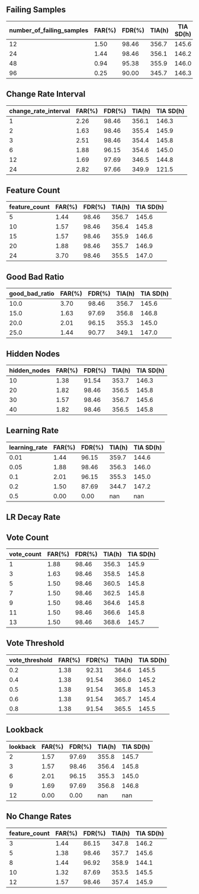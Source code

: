 ## Failing Samples

|number_of_failing_samples|FAR(%)|FDR(%)|TIA(h)|TIA SD(h)|
|-------------|------|------|------|---------|
|12|1.50|98.46|356.7|145.6|
|24|1.44|98.46|356.1|146.2|
|48|0.94|95.38|355.9|146.0|
|96|0.25|90.00|345.7|146.3|

## Change Rate Interval

|change_rate_interval|FAR(%)|FDR(%)|TIA(h)|TIA SD(h)|
|-------------|------|------|------|---------|
|1|2.26|98.46|356.1|146.3|
|2|1.63|98.46|355.4|145.9|
|3|2.51|98.46|354.4|145.8|
|6|1.88|96.15|354.6|145.0|
|12|1.69|97.69|346.5|144.8|
|24|2.82|97.66|349.9|121.5|

## Feature Count

|feature_count|FAR(%)|FDR(%)|TIA(h)|TIA SD(h)|
|-------------|------|------|------|---------|
|5|1.44|98.46|356.7|145.6|
|10|1.57|98.46|356.4|145.8|
|15|1.57|98.46|355.9|146.6|
|20|1.88|98.46|355.7|146.9|
|24|3.70|98.46|355.5|147.0|

## Good Bad Ratio

|good_bad_ratio|FAR(%)|FDR(%)|TIA(h)|TIA SD(h)|
|-------------|------|------|------|---------|
|10.0|3.70|98.46|356.7|145.6|
|15.0|1.63|97.69|356.8|146.8|
|20.0|2.01|96.15|355.3|145.0|
|25.0|1.44|90.77|349.1|147.0|

## Hidden Nodes

|hidden_nodes|FAR(%)|FDR(%)|TIA(h)|TIA SD(h)|
|-------------|------|------|------|---------|
|10|1.38|91.54|353.7|146.3|
|20|1.82|98.46|356.5|145.8|
|30|1.57|98.46|356.7|145.6|
|40|1.82|98.46|356.5|145.8|

## Learning Rate

|learning_rate|FAR(%)|FDR(%)|TIA(h)|TIA SD(h)|
|-------------|------|------|------|---------|
|0.01|1.44|96.15|359.7|144.6|
|0.05|1.88|98.46|356.3|146.0|
|0.1|2.01|96.15|355.3|145.0|
|0.2|1.50|87.69|344.7|147.2|
|0.5|0.00|0.00|nan|nan|

## LR Decay Rate


## Vote Count

|vote_count|FAR(%)|FDR(%)|TIA(h)|TIA SD(h)|
|-------------|------|------|------|---------|
|1|1.88|98.46|356.3|145.9|
|3|1.63|98.46|358.5|145.8|
|5|1.50|98.46|360.5|145.8|
|7|1.50|98.46|362.5|145.8|
|9|1.50|98.46|364.6|145.8|
|11|1.50|98.46|366.6|145.8|
|13|1.50|98.46|368.6|145.7|

## Vote Threshold

|vote_threshold|FAR(%)|FDR(%)|TIA(h)|TIA SD(h)|
|-------------|------|------|------|---------|
|0.2|1.38|92.31|364.6|145.5|
|0.4|1.38|91.54|366.0|145.2|
|0.5|1.38|91.54|365.8|145.3|
|0.6|1.38|91.54|365.7|145.4|
|0.8|1.38|91.54|365.5|145.5|

## Lookback

|lookback|FAR(%)|FDR(%)|TIA(h)|TIA SD(h)|
|-------------|------|------|------|---------|
|2|1.57|97.69|355.8|145.7|
|3|1.57|98.46|356.4|145.8|
|6|2.01|96.15|355.3|145.0|
|9|1.69|97.69|356.8|146.8|
|12|0.00|0.00|nan|nan|

## No Change Rates

|feature_count|FAR(%)|FDR(%)|TIA(h)|TIA SD(h)|
|-------------|------|------|------|---------|
|3|1.44|86.15|347.8|146.2|
|5|1.38|98.46|357.7|145.6|
|8|1.44|96.92|358.9|144.1|
|10|1.32|87.69|353.5|145.5|
|12|1.57|98.46|357.4|145.9|